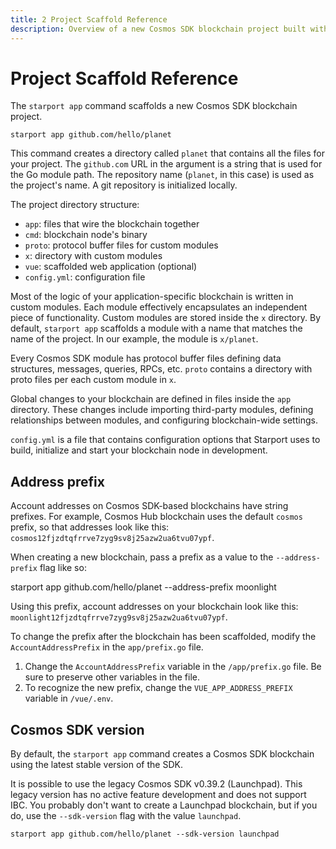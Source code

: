 ```yaml
---
title: 2 Project Scaffold Reference
description: Overview of a new Cosmos SDK blockchain project built with Starport.
---
```


# Project Scaffold Reference

The `starport app` command scaffolds a new Cosmos SDK blockchain project.

```
starport app github.com/hello/planet
```

This command creates a directory called `planet` that contains all the files for your project. The `github.com` URL in the argument is a string that is used for the Go module path. The repository name (`planet`, in this case) is used as the project's name. A git repository is initialized locally.

The project directory structure:

- `app`: files that wire the blockchain together
- `cmd`: blockchain node's binary
- `proto`: protocol buffer files for custom modules
- `x`: directory with custom modules
- `vue`: scaffolded web application (optional)
- `config.yml`: configuration file

Most of the logic of your application-specific blockchain is written in custom modules. Each module effectively encapsulates an independent piece of functionality. Custom modules are stored inside the `x` directory. By default, `starport app` scaffolds a module with a name that matches the name of the project. In our example, the module is `x/planet`.

Every Cosmos SDK module has protocol buffer files defining data structures, messages, queries, RPCs, etc. `proto` contains a directory with proto files per each custom module in `x`.

Global changes to your blockchain are defined in files inside the `app` directory. These changes include importing third-party modules, defining relationships between modules, and configuring blockchain-wide settings.

`config.yml` is a file that contains configuration options that Starport uses to build, initialize and start your blockchain node in development.

## Address prefix

Account addresses on Cosmos SDK-based blockchains have string prefixes. For example, Cosmos Hub blockchain uses the default `cosmos` prefix, so that addresses look like this: `cosmos12fjzdtqfrrve7zyg9sv8j25azw2ua6tvu07ypf`.

When creating a new blockchain, pass a prefix as a value to the `--address-prefix` flag like so:

starport app github.com/hello/planet --address-prefix moonlight

Using this prefix, account addresses on your blockchain look like this: `moonlight12fjzdtqfrrve7zyg9sv8j25azw2ua6tvu07ypf`.

To change the prefix after the blockchain has been scaffolded, modify the `AccountAddressPrefix` in the `app/prefix.go` file.

1. Change the `AccountAddressPrefix` variable in the `/app/prefix.go` file. Be sure to preserve other variables in the file.
2. To recognize the new prefix, change the `VUE_APP_ADDRESS_PREFIX` variable in `/vue/.env`.

## Cosmos SDK version

By default, the `starport app` command creates a Cosmos SDK blockchain using the latest stable version of the SDK.

It is possible to use the legacy Cosmos SDK v0.39.2 (Launchpad). This legacy version has no active feature development and does not support IBC. You probably don't want to create a Launchpad blockchain, but if you do, use the `--sdk-version` flag with the value `launchpad`.

```
starport app github.com/hello/planet --sdk-version launchpad
```
